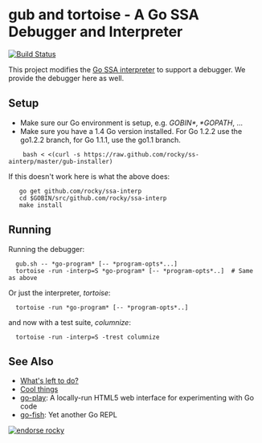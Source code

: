 gub and tortoise - A Go SSA Debugger and Interpreter
============================================================================

[![Build Status](https://travis-ci.org/rocky/ssa-interp.png)](https://travis-ci.org/rocky/ssa-interp)

This project modifies the [Go SSA interpreter](https://godoc.org/golang.org/x/tools/go/ssa/interp) to support a debugger. We provide the debugger here as well.

Setup
-----

* Make sure our Go environment is setup, e.g. *$GOBIN*, *$GOPATH*, ...
* Make sure you have a 1.4 Go version installed. For Go 1.2.2 use the go1.2.2 branch, for Go 1.1.1, use the go1.1 branch.


```
    bash < <(curl -s https://raw.github.com/rocky/ss-ainterp/master/gub-installer)
```

If this doesn't work here is what the above does:

```
   go get github.com/rocky/ssa-interp
   cd $GOBIN/src/github.com/rocky/ssa-interp
   make install
```

Running
-------

Running the debugger:

```
  gub.sh -- *go-program* [-- *program-opts*...]
  tortoise -run -interp=S *go-program* [-- *program-opts*..]  # Same as above
```

Or just the interpreter, *tortoise*:

```
  tortoise -run *go-program* [-- *program-opts*..]
```

and now with a test suite, *columnize*:

```
  tortoise -run -interp=S -trest columnize
```

See Also
--------

* [What's left to do?](https://github.com/rocky/ssa-interp/wiki/What%27s-left-to-do%3F)
* [Cool things](https://github.com/rocky/ssa-interp/wiki/Cool-things)
* [go-play](http://code.google.com/p/go-play): A locally-run HTML5 web interface for experimenting with Go code
* [go-fish](https://github.com/rocky/go-fish): Yet another Go REPL

[![endorse rocky](https://api.coderwall.com/rocky/endorsecount.png)](https://coderwall.com/rocky)
